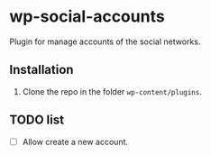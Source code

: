 # wp-social-accounts

Plugin for manage accounts of the social networks.

## Installation

1.   Clone the repo in the folder `wp-content/plugins`.

## TODO list

* [ ] Allow create a new account.